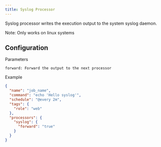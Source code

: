 ```yaml
---
title: Syslog Processor
---
```


Syslog processor writes the execution output to the system syslog daemon.

Note: Only works on linux systems

## Configuration

Parameters

`forward: Forward the output to the next processor`

Example

```json
{
  "name": "job_name",
  "command": "echo 'Hello syslog'",
  "schedule": "@every 2m",
  "tags": {
    "role": "web"
  },
  "processors": {
    "syslog": {
      "forward": "true"
    }
  }
}
```
